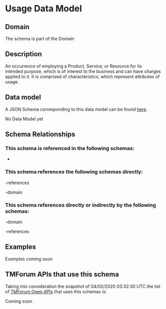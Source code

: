 # Usage Data Model

## Domain

The  schema is part of the  Domain

## Description

An occurrence of employing a Product, Service, or Resource for its intended purpose, which is of interest to the business and can have charges applied to it. It is comprised of characteristics, which represent attributes of usage.

## Data model

A JSON Schema corresponding to this data model can be found
[here](https://github.com/tmforum-rand/schemas/blob/candidates/Product/Usage.schema.json).

No Data Model yet

## Schema Relationships

### This schema is referenced in the following schemas:

-

### This schema references the following schemas directly:

-references

-domain

### This schema references directly or indirectly by the following schemas:

-domain

-references



## Examples

Examples coming soon

## TMForum APIs that use this schema

Taking into consideration the snapshot of 04/02/2020 03:32:30 UTC the list of [TMForum Open APIs](https://www.tmforum.org/open-apis/) that uses this schemas is:

Coming soon